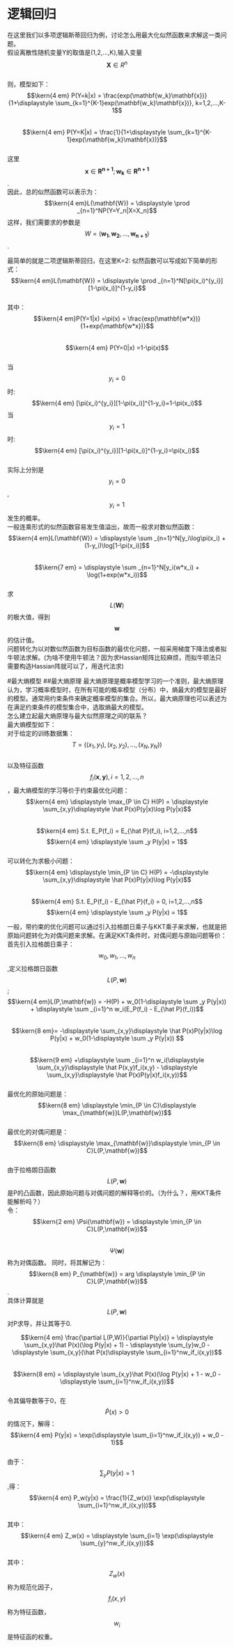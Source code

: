 # 逻辑回归
在这里我们以多项逻辑斯蒂回归为例，讨论怎么用最大化似然函数来求解这一类问题。  
假设离散性随机变量Y的取值是(1,2,...,K),输入变量$$\mathbf{X} \in R^n$$  
则，模型如下：  
$$\kern{4 em} P(Y=k|x) = \frac{exp(\mathbf{w_k}\mathbf{x})}{1+\displaystyle \sum_{k=1}^{K-1}exp(\mathbf{w_k}\mathbf{x})}, k=1,2,...,K-1$$  
$$\kern{4 em} P(Y=K|x) = \frac{1}{1+\displaystyle \sum_{k=1}^{K-1}exp(\mathbf{w_k}\mathbf{x})}$$   
这里$$\mathbf{x} \in \mathbf{R^{n+1}};\mathbf{w_k} \in \mathbf{R^{n+1}}$$.  
因此，总的似然函数可以表示为：  
$$\kern{4 em}L(\mathbf{W}) = \displaystyle \prod _{n=1}^NP(Y=Y_n|X=X_n)$$ 
这样，我们需要求的参数是$$W = (\mathbf{w_1},\mathbf{w_2},...,\mathbf{w_{n+1}})$$.

最简单的就是二项逻辑斯蒂回归，在这里K=2:
似然函数可以写成如下简单的形式：  
$$\kern{4 em}L(\mathbf{W}) = \displaystyle \prod _{n=1}^N[\pi(x_i)^{y_i}][1-\pi(x_i)]^{1-y_i}$$  
其中：
$$\kern{4 em}P(Y=1|x) =\pi(x) = \frac{exp(\mathbf{w*x})}{1+exp(\mathbf{w*x})}$$   
$$\kern{4 em} P(Y=0|x) =1-\pi(x)$$   
当$$y_i = 0$$时:  
$$\kern{4 em} [\pi(x_i)^{y_i}][1-\pi(x_i)]^{1-y_i}=1-\pi(x_i)$$ 
当$$y_i = 1$$时:  
$$\kern{4 em} [\pi(x_i)^{y_i}][1-\pi(x_i)]^{1-y_i}=\pi(x_i)$$  
实际上分别是$$y_i = 0$$,$$y_i = 1$$发生的概率。  
一般连乘形式的似然函数容易发生值溢出，故而一般求对数似然函数：  
$$\kern{4 em}L(\mathbf{W}) = \displaystyle \sum _{n=1}^N[y_i\log\pi(x_i) + (1-y_i)\log[1-\pi(x_i)]$$  
$$\kern{7 em} = \displaystyle \sum _{n=1}^N[y_i(w*x_i) + \log(1+exp(w*x_i))$$   
求$$L(\mathbf{W})$$的极大值，得到$$\mathbf{w}$$的估计值。  
问题转化为以对数似然函数为目标函数的最优化问题，一般采用梯度下降法或者拟牛顿法求解。(为啥不使用牛顿法？因为求Hassian矩阵比较麻烦，而拟牛顿法只需要构造Hassian阵就可以了，用迭代法求)  

#最大熵模型
##最大熵原理
最大熵原理是概率模型学习的一个准则，最大熵原理认为，学习概率模型时，在所有可能的概率模型（分布）中，熵最大的模型是最好的模型。通常用约束条件来确定概率模型的集合。所以，最大熵原理也可以表述为在满足约束条件的模型集合中，选取熵最大的模型。   
怎么建立起最大熵原理与最大似然原理之间的联系？  
最大熵模型如下：  
对于给定的训练数据集：
$$T=((x_1,y_1),(x_2,y_2),...,(x_N,y_N))$$  
以及特征函数$$f_i(\mathbf{x},\mathbf{y}),i=1,2,...,n$$，最大熵模型的学习等价于约束最优化问题：  
$$\kern{4 em} \displaystyle \max_{P \in C} H(P) = \displaystyle \sum_{x,y}\displaystyle \hat P(x)P(y|x)\log P(y|x)$$  
$$\kern{4 em}  S.t. E_P(f_i) = E_{\hat P}(f_i), i=1,2,...,n$$
$$\kern{4 em}  \displaystyle \sum _y P(y|x) = 1$$  
可以转化为求极小问题：  
$$\kern{4 em} \displaystyle \min_{P \in C} H(P) = -\displaystyle \sum_{x,y}\displaystyle \hat P(x)P(y|x)\log P(y|x)$$  
$$\kern{4 em}  S.t. E_P(f_i) - E_{\hat P}(f_i) = 0, i=1,2,...,n$$
$$\kern{4 em}  \displaystyle \sum _y P(y|x) = 1$$  

一般，带约束的优化问题可以通过引入拉格朗日乘子与KKT乘子来求解，也就是把原始问题转化为对偶问题来求解。在满足KKT条件时，对偶问题与原始问题等价：  
首先引入拉格朗日乘子：$$w_0, w_1,...,w_n$$,定义拉格朗日函数$$L(P,\mathbf{w})$$;  
$$\kern{4 em}L(P,\mathbf{w}) = -H(P) + w_0(1-\displaystyle \sum _y P(y|x)) + \displaystyle \sum _{i=1}^n w_i(E_P(f_i) - E_{\hat P}(f_i))$$  
$$\kern{8 em}= -\displaystyle \sum_{x,y}\displaystyle \hat P(x)P(y|x)\log P(y|x) + w_0(1-\displaystyle \sum _y P(y|x)) $$   
$$\kern{9 em} +\displaystyle \sum _{i=1}^n w_i(\displaystyle \sum_{x,y}\displaystyle \hat P(x,y)f_i(x,y) - \displaystyle \sum_{x,y}\displaystyle \hat P(x)P(y|x)f_i(x,y))$$  
最优化的原始问题是：  
$$\kern{8 em} \displaystyle \min_{P \in C}\displaystyle \max_{\mathbf{w}}L(P,\mathbf{w})$$   
最优化的对偶问题是：  
$$\kern{8 em} \displaystyle \max_{\mathbf{w}}\displaystyle \min_{P \in C}L(P,\mathbf{w})$$  
由于拉格朗日函数$$L(P,\mathbf{w})$$是P的凸函数，因此原始问题与对偶问题的解释等价的。（为什么？，用KKT条件能解析吗？）  
令： $$\kern{2 em}  \Psi(\mathbf{w}) = \displaystyle \min_{P \in C}L(P,\mathbf{w})$$  
$$\Psi(\mathbf{w})$$称为对偶函数。 同时，将其解记为：  
$$\kern{8 em} P_{\mathbf{w}} = arg \displaystyle \min_{P \in C}L(P,\mathbf{w})$$.  
具体计算就是$$L(P,\mathbf{w})$$对P求导，并让其等于0.    
   
$$\kern{4 em} \frac{\partial L(P,W)}{\partial P(y|x)} = \displaystyle \sum_{x,y}\hat P(x)(\log P(y|x) + 1) - \displaystyle \sum_{y}w_0 - \displaystyle \sum_{x,y}(\hat P(x)\displaystyle \sum_{i=1}^nw_if_i(x,y))$$  
$$\kern{8 em} = \displaystyle \sum_{x,y}\hat P(x)(\log P(y|x) + 1 - w_0 - \displaystyle \sum_{i=1}^nw_if_i(x,y))$$  
令其偏导数等于0，在$$\hat P(x)>0$$的情况下，解得：  
$$\kern{4 em} P(y|x) = \exp(\displaystyle \sum_{i=1}^nw_if_i(x,y)) + w_0 - 1)$$  
由于： $$\displaystyle \sum _y P(y|x) = 1$$,得：  
$$\kern{4 em} P_w(y|x) = \frac{1}{Z_w(x)} \exp(\displaystyle \sum_{i=1}^nw_if_i(x,y)))$$  
其中：   
$$\kern{4 em} Z_w(x) = \displaystyle \sum_{i=1} \exp(\displaystyle \sum_{y}^nw_if_i(x,y)))$$  
其中：$$Z_w(x)$$称为规范化因子，$$f_i(x,y)$$称为特征函数，$$w_i$$是特征函的权重。  
